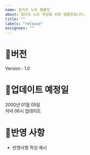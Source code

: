 ```yaml
---
name: 릴리즈 노트 템플릿
about: 릴리즈 노트 작성을 위한 템플릿입니다.
title: ""
labels: "release"
assignees: ""
---
```


# 🔖버전

Version : 1.0

# 📌업데이트 예정일

2000년 01월 05일  
저녁 06시 업데이트

# 🔨반영 사항

- 반영사항 작성 예시
